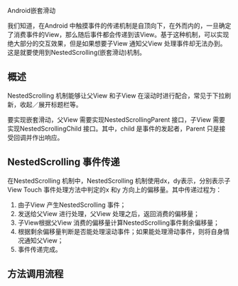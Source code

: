 Android嵌套滑动

我们知道，在Android 中触摸事件的传递机制是自顶向下，在外而内的，一旦确定了消费事件的View，那么随后事件都会传递到该View。基于这种机制，可以实现绝大部分的交互效果，但是如果想要子View 通知父View 处理事件却无法办到。这是就要使用到NestedScrolling(嵌套滑动)机制。

## 概述

NestedScrolling 机制能够让父View 和子View 在滚动时进行配合，常见于下拉刷新，收起／展开标题栏等。

要实现嵌套滑动，父View 需要实现NestedScrollingParent 接口，子View 需要实现NestedScrollingChild 接口。其中，child 是事件的发起者，Parent 只是接受回调并作出响应。

## NestedScrolling 事件传递

在NestedScrolling 机制中，NestedScrolling 机制使用dx，dy表示，分别表示子View Touch 事件处理方法中判定的x 和y 方向上的偏移量。其中传递过程为：

1. 由子View 产生NestedScrolling 事件；
2. 发送给父View 进行处理，父View 处理之后，返回消费的偏移量；
3. 子View根据父View 消费的偏移量计算NestedScrolling事件剩余偏移量；
4. 根据剩余偏移量判断是否能处理滚动事件；如果能处理滑动事件，则将自身情况通知父View；
5. 事件传递完成。

## 方法调用流程

